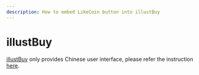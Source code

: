 ```yaml
---
description: How to embed LikeCoin button into illustBuy
---
```


# illustBuy

[illustBuy](https://illustbuy.com/) only provides Chinese user interface, please refer the instruction [here](https://docs.like.co/v/zh/user-guide/creator/blogging-platforms/illustbuy).

